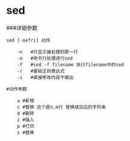 sed
===

###详细参数

	sed [-nefri] 动作

		-n   #只显示被处理的那一行
		-e   #命令行处理进行sed
		-f   #sed -f filename 执行filename中的sed
		-r   #基础正则表达式
		-i   #直接修改内容不输出

	#动作参数

		a #新增
		c #替换 这个是n,m行 替换成后边的字符串
		d #删除
		i #插入
		p #打印
		s #替换



